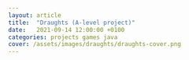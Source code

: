 ```yaml
---
layout: article
title:  "Draughts (A-level project)"
date:   2021-09-14 12:00:00 +0100
categories: projects games java
cover: /assets/images/draughts/draughts-cover.png
---
```


